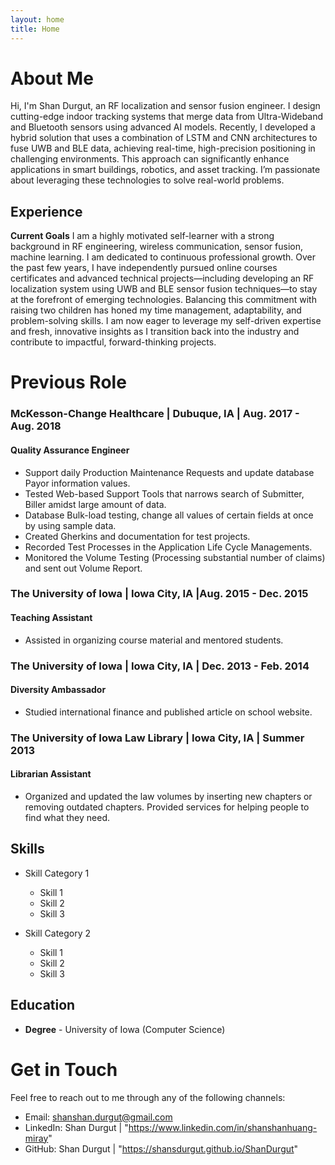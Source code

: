 ```yaml
---
layout: home
title: Home
---
```


# About Me
Hi, I'm Shan Durgut, an RF localization and sensor fusion engineer. I design cutting-edge indoor tracking systems that merge data from Ultra-Wideband and Bluetooth sensors using advanced AI models. Recently, I developed a hybrid solution that uses a combination of LSTM and CNN architectures to fuse UWB and BLE data, achieving real-time, high-precision positioning in challenging environments. This approach can significantly enhance applications in smart buildings, robotics, and asset tracking. I’m passionate about leveraging these technologies to solve real-world problems.

## Experience

**Current Goals** 
I am a highly motivated self-learner with a strong background in RF engineering, wireless communication, sensor fusion, machine learning. I am dedicated to continuous professional growth. Over the past few years, I have independently pursued online courses certificates and advanced technical projects—including developing an RF localization system using UWB and BLE sensor fusion techniques—to stay at the forefront of emerging technologies. Balancing this commitment with raising two children has honed my time management, adaptability, and problem-solving skills. I am now eager to leverage my self-driven expertise and fresh, innovative insights as I transition back into the industry and contribute to impactful, forward-thinking projects.

# Previous Role
### McKesson-Change Healthcare | Dubuque, IA | Aug. 2017 - Aug. 2018
#### Quality Assurance Engineer
- Support daily Production Maintenance Requests and update database Payor information values.
- Tested Web-based Support Tools that narrows search of Submitter, Biller amidst large amount of data.
- Database Bulk-load testing, change all values of certain fields at once by using sample data.
- Created Gherkins and documentation for test projects.
- Recorded Test Processes in the Application Life Cycle Managements.
- Monitored the Volume Testing (Processing substantial number of claims) and sent out Volume Report.

### The University of Iowa | Iowa City, IA |Aug. 2015 - Dec. 2015
#### Teaching Assistant
- Assisted in organizing course material and mentored students.

### The University of Iowa | Iowa City, IA | Dec. 2013 - Feb. 2014
#### Diversity Ambassador
- Studied international finance and published article on school website.

### The University of Iowa Law Library | Iowa City, IA | Summer 2013
#### Librarian Assistant
- Organized and updated the law volumes by inserting new chapters or removing outdated chapters. Provided services for helping people to find what they need.

## Skills

- Skill Category 1
  - Skill 1
  - Skill 2
  - Skill 3

- Skill Category 2
  - Skill 1
  - Skill 2
  - Skill 3

## Education

- **Degree** - University of Iowa (Computer Science)
  


# Get in Touch

Feel free to reach out to me through any of the following channels:

- Email: shanshan.durgut@gmail.com
- LinkedIn: Shan Durgut | "https://www.linkedin.com/in/shanshanhuang-miray"
- GitHub: Shan Durgut | "https://shansdurgut.github.io/ShanDurgut"

